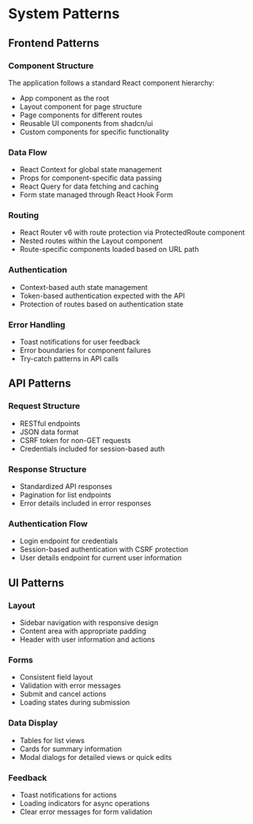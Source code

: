 # System Patterns

## Frontend Patterns

### Component Structure

The application follows a standard React component hierarchy:
- App component as the root
- Layout component for page structure
- Page components for different routes
- Reusable UI components from shadcn/ui
- Custom components for specific functionality

### Data Flow

- React Context for global state management
- Props for component-specific data passing
- React Query for data fetching and caching
- Form state managed through React Hook Form

### Routing

- React Router v6 with route protection via ProtectedRoute component
- Nested routes within the Layout component
- Route-specific components loaded based on URL path

### Authentication

- Context-based auth state management
- Token-based authentication expected with the API
- Protection of routes based on authentication state

### Error Handling

- Toast notifications for user feedback
- Error boundaries for component failures
- Try-catch patterns in API calls

## API Patterns

### Request Structure

- RESTful endpoints
- JSON data format
- CSRF token for non-GET requests
- Credentials included for session-based auth

### Response Structure

- Standardized API responses
- Pagination for list endpoints
- Error details included in error responses

### Authentication Flow

- Login endpoint for credentials
- Session-based authentication with CSRF protection
- User details endpoint for current user information

## UI Patterns

### Layout

- Sidebar navigation with responsive design
- Content area with appropriate padding
- Header with user information and actions

### Forms

- Consistent field layout
- Validation with error messages
- Submit and cancel actions
- Loading states during submission

### Data Display

- Tables for list views
- Cards for summary information
- Modal dialogs for detailed views or quick edits

### Feedback

- Toast notifications for actions
- Loading indicators for async operations
- Clear error messages for form validation 